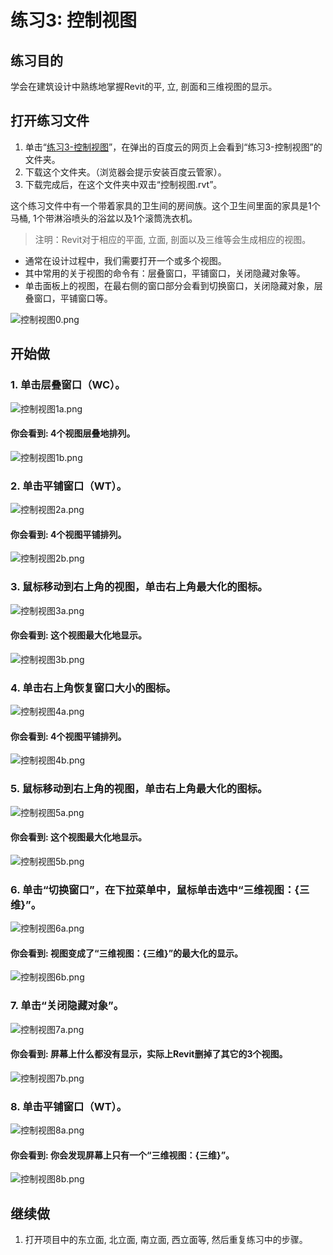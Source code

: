 # 练习3: 控制视图

## 练习目的

学会在建筑设计中熟练地掌握Revit的平, 立, 剖面和三维视图的显示。

## 打开练习文件

1. 单击“[练习3-控制视图](http://pan.baidu.com/s/1kTYSgHx)”，在弹出的百度云的网页上会看到“练习3-控制视图”的文件夹。
2. 下载这个文件夹。（浏览器会提示安装百度云管家）。
3. 下载完成后，在这个文件夹中双击“控制视图.rvt”。

这个练习文件中有一个带着家具的卫生间的房间族。这个卫生间里面的家具是1个马桶, 1个带淋浴喷头的浴盆以及1个滚筒洗衣机。

> 注明：Revit对于相应的平面, 立面, 剖面以及三维等会生成相应的视图。
> 
- 通常在设计过程中，我们需要打开一个或多个视图。
- 其中常用的关于视图的命令有：层叠窗口，平铺窗口，关闭隐藏对象等。
- 单击面板上的视图，在最右侧的窗口部分会看到切换窗口，关闭隐藏对象，层叠窗口，平铺窗口等。

![控制视图0.png](/images/控制视图/控制视图0.png)

## 开始做

### 1. 单击层叠窗口（WC）。

![控制视图1a.png](/images/控制视图/控制视图1a.png)

#### 你会看到: 4个视图层叠地排列。

![控制视图1b.png](/images/控制视图/控制视图1b.png)

### 2. 单击平铺窗口（WT）。

![控制视图2a.png](/images/控制视图/控制视图2a.png)

#### 你会看到: 4个视图平铺排列。

![控制视图2b.png](/images/控制视图/控制视图2b.png)

### 3. 鼠标移动到右上角的视图，单击右上角最大化的图标。

![控制视图3a.png](/images/控制视图/控制视图3a.png)

#### 你会看到: 这个视图最大化地显示。

![控制视图3b.png](/images/控制视图/控制视图3b.png)

### 4. 单击右上角恢复窗口大小的图标。

![控制视图4a.png](/images/控制视图/控制视图4a.png)

#### 你会看到: 4个视图平铺排列。

![控制视图4b.png](/images/控制视图/控制视图4b.png)

### 5. 鼠标移动到右上角的视图，单击右上角最大化的图标。

![控制视图5a.png](/images/控制视图/控制视图5a.png)

#### 你会看到: 这个视图最大化地显示。

![控制视图5b.png](/images/控制视图/控制视图5b.png)

### 6. 单击“切换窗口”，在下拉菜单中，鼠标单击选中“三维视图：{三维}”。

![控制视图6a.png](/images/控制视图/控制视图6a.png)

#### 你会看到: 视图变成了“三维视图：{三维}”的最大化的显示。

![控制视图6b.png](/images/控制视图/控制视图6b.png)

### 7. 单击“关闭隐藏对象”。

![控制视图7a.png](/images/控制视图/控制视图7a.png)

#### 你会看到: 屏幕上什么都没有显示，实际上Revit删掉了其它的3个视图。

![控制视图7b.png](/images/控制视图/控制视图7b.png)

### 8. 单击平铺窗口（WT）。

![控制视图8a.png](/images/控制视图/控制视图8a.png)

#### 你会看到: 你会发现屏幕上只有一个“三维视图：{三维}”。

![控制视图8b.png](/images/控制视图/控制视图8b.png)

## 继续做

1. 打开项目中的东立面, 北立面, 南立面, 西立面等, 然后重复练习中的步骤。